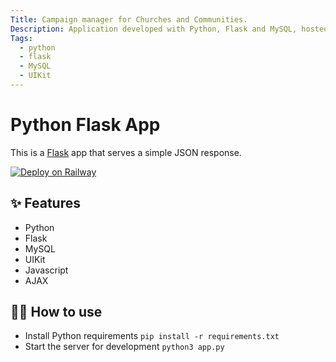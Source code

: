 ```yaml
---
Title: Campaign manager for Churches and Communities.
Description: Application developed with Python, Flask and MySQL, hosted on Railway but can be easily configured for container environments like Docker!
Tags:
  - python
  - flask
  - MySQL
  - UIKit
---
```


# Python Flask App

This is a [Flask](https://flask.palletsprojects.com/en/1.1.x/) app that serves a simple JSON response.

[![Deploy on Railway](https://railway.app/button.svg)](https://railway.app/new/template/zUcpux)

## ✨ Features

- Python
- Flask
- MySQL
- UIKit
- Javascript
- AJAX

## 💁‍♀️ How to use

- Install Python requirements `pip install -r requirements.txt`
- Start the server for development `python3 app.py`

